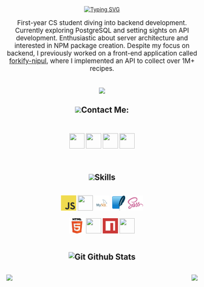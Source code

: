 <!-- <p align="center"><a href="https://github.com/NipulM"><img src="https://readme-typing-svg.demolab.com?font=kanit&duration=6000&pause=1000&color=bddfff&center=true&vCenter=true&width=800&lines=Hi%2C+I'm+Nipul+Mallikarachchi%20%F0%9F%91%8B;A+tech+enthusiast+commited+to+continuous+learning+and+innovation;Let's+connect+and+explore+the+possibilities!%20%F0%9F%9A%80" alt="Typing SVG" /></a></p> -->
<p align="center"><a href="https://github.com/NipulM"><img src="https://readme-typing-svg.demolab.com?font=kanit&duration=6000&pause=1000&color=bddfff&center=true&vCenter=true&width=800&lines=Hi%2C+I'm+Nipul+Mallikarachchi%20%F0%9F%91%8B;" alt="Typing SVG" /></a></p>
<!-- U+1F680  -->

<div align="center" style="text-align: center; font-size: 17px">

First-year CS student diving into backend development. Currently exploring PostgreSQL and setting sights on API development. Enthusiastic about server architecture and interested in NPM package creation. Despite my focus on backend, I previously worked on a front-end application called [forkify-nipul](https://forkify-nipul.netlify.app/), where I implemented an API to collect over 1M+ recipes.

<br />

<a href="https://github.com/NipulM/forkify-nipulm">
  <img align="center" src="https://github-readme-stats.vercel.app/api/pin/?username=NipulM&repo=forkify-nipul&theme=tokyonight&hide_border=true" />
</a>

</div>

<div align="center" style="text-align: center;">

## <img src="https://media.giphy.com/media/MYyMg2CLIVzugPIIBs/giphy.gif" width ="29"><b>Contact Me:</b>

<br />

<code><a href="https://lk.linkedin.com/in/nipul-mallikarachchi-b04490260" target="_blank"><img height="40" width="40" src="https://cdn3.iconfinder.com/data/icons/picons-social/57/11-linkedin-256.png"></a></code>
<code><a href="https://stackoverflow.com/users/21289377/nipulm" target="_blank"><img height="40" width="40" src="https://cdn2.iconfinder.com/data/icons/social-icons-color/512/stackoverflow-256.png"></a></code>
<code><a href="mailto:nipulm03@gmail.com" alt="Email"><img height="40" width="40" src="https://cdn4.iconfinder.com/data/icons/logos-brands-5/24/gmail-256.png"></a></code>
<code><a href="https://github.com/NipulM" target="_blank"><img height="40" width="40" src="https://cdn4.iconfinder.com/data/icons/social-media-logos-6/512/71-github-64.png"></a>
</code>

</div>

<br />

<!-- <code>
<a href="https://lk.linkedin.com/in/nipul-mallikarachchi-b04490260">
   <img height="40" width="40" src="https://cdn3.iconfinder.com/data/icons/picons-social/57/11-linkedin-256.png">
</a>
</code>
<code>
<a href="https://stackoverflow.com/users/21289377/nipulm">
   <img height="40" width="40" src="https://cdn2.iconfinder.com/data/icons/social-icons-color/512/stackoverflow-256.png">
</a>
</code>
<code>
<a href="https://stackoverflow.com/users/21289377/nipulm">
   <img height="40" width="40" src="https://cdn4.iconfinder.com/data/icons/logos-brands-5/24/gmail-256.png">
</a>
</code> -->

<div align="center" style="text-align: center;">

## <img src="https://media2.giphy.com/media/QssGEmpkyEOhBCb7e1/giphy.gif?cid=ecf05e47a0n3gi1bfqntqmob8g9aid1oyj2wr3ds3mg700bl&rid=giphy.gif" width ="24"><b>Skills</b>

<br />
<code><img height="40" width="40" src="https://raw.githubusercontent.com/github/explore/80688e429a7d4ef2fca1e82350fe8e3517d3494d/topics/javascript/javascript.png"></code>
<code><img height="40" width="40" src="https://cdn.iconscout.com/icon/free/png-512/c-programming-569564.png"></code>
<code><img height="40" width="40" src="https://raw.githubusercontent.com/github/explore/80688e429a7d4ef2fca1e82350fe8e3517d3494d/topics/mysql/mysql.png"></code>
<code><img height="40" width="40" src="https://raw.githubusercontent.com/github/explore/2d218e3aa252dc90eef269b34eeec1fbd15dc07e/topics/sqlite/sqlite.png"></code>
<code><img height="40" width="40" src="https://raw.githubusercontent.com/github/explore/80688e429a7d4ef2fca1e82350fe8e3517d3494d/topics/sass/sass.png"></code>
<br />
<br />
<code><img height="40" width="40" src="https://raw.githubusercontent.com/github/explore/80688e429a7d4ef2fca1e82350fe8e3517d3494d/topics/html/html.png"></code>
<code><img height="40" width="40" src="https://cdn.iconscout.com/icon/free/png-256/css-131-722685.png"></code>
<code><img height="40" width="40" src="https://raw.githubusercontent.com/github/explore/80688e429a7d4ef2fca1e82350fe8e3517d3494d/topics/npm/npm.png"></code>
<code><img height="40" width="40" src="https://camo.githubusercontent.com/dc9e7e657b4cd5ba7d819d1a9ce61434bd0ddbb94287d7476b186bd783b62279/68747470733a2f2f63646e2e6a7364656c6976722e6e65742f67682f64657669636f6e732f64657669636f6e2f69636f6e732f6769742f6769742d6f726967696e616c2e737667"></code>
<!-- <code><img height="40" width="40" src="https://raw.githubusercontent.com/github/explore/80688e429a7d4ef2fca1e82350fe8e3517d3494d/topics/python/python.png"></code> -->
<!-- <code><img height="40" width="40" src="https://raw.githubusercontent.com/github/explore/80688e429a7d4ef2fca1e82350fe8e3517d3494d/topics/postgresql/postgresql.png"></code> -->
</div>

<br />

<!-- ## <img src="https://media.giphy.com/media/W5eoZHPpUx9sapR0eu/giphy.gif" width="24" alt="Git"/> Github Stats

<table><tr><td valign="top" width="50%">

<img src="https://github-readme-stats.vercel.app/api?username=NipulM&custom_title=Stats&show_icons=true&count_private=true&hide_border=true&theme=radical" align="left" style="width: 100%" />

</td><td valign="top" width="50%">

<img src="https://streak-stats.demolab.com/?user=NipulM&theme=radical&hide_border=true" align="left" style="width: 100%" />

</td></tr></table>

<div style="text-align: center;">

[![Top Langs](https://github-readme-stats.vercel.app/api/top-langs/?username=NipulM&theme=radical&hide=Jupyter&layout=compact)](https://github.com/NipulM/github-readme-stats)

</div> -->

<!-- [![trophy](https://github-profile-trophy.vercel.app/?username=NipulM)](https://github.com/ryo-ma/github-profile-trophy) -->
<div align="center" style="text-align: center;">

## <img src="https://media.giphy.com/media/W5eoZHPpUx9sapR0eu/giphy.gif" width="24" alt="Git"/> Github Stats

</div>

<br/>
<a href="https://github.com/NipulM">
   <!-- <img height="200em" src="https://github-readme-stats.vercel.app/api?username=NipulM&custom_title=Stats&show_icons=true&count_private=true&hide_border=true&theme=radical" align="left"/> -->
   <img align="right" height="150em" src="https://github-readme-stats.vercel.app/api/top-langs/?username=NipulM&theme=prussian&hide=Jupyter&layout=compact&hide_border=true"/>
   <img align="left" height="150em" src="https://streak-stats.demolab.com/?user=NipulM&theme=prussian&hide_border=true" />
   <!-- radical -->
<br/>

<!-- <div style="text-align: center;">

[![Top Langs](https://github-readme-stats.vercel.app/api/top-langs/?username=NipulM&theme=radical&hide=Jupyter&layout=compact&hide_border=true)](https://github.com/anuraghazra/github-readme-stats)

</div> -->

<!-- <div style="text-align: center">
<img height="200em" src="https://github-readme-stats.vercel.app/api/top-langs/?username=NipulM&theme=radical&hide=Jupyter&layout=compact&hide_border=true" align="center"/>
</div> -->
